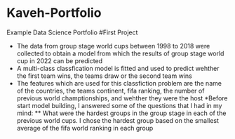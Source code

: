# Kaveh-Portfolio
Example Data Science Portfolio
#First Project
* The data from group stage world cups between 1998 to 2018 were collected to obtain a model from which the results of group stage world cup in 2022 can be predicted
* A multi-class classfication model is fitted and used to predict wehther the first team wins, the teams draw or the second team wins
* The features which are used for this classfiction problem are the name of the countries, the teams continent, fifa ranking, the number of previous world champtionships, and wehther they were the host
*Before start model building, I answered some of the questions that I had in my mind:
** What were the hardest groups in the group stage in each of the previous world cups. I chose the hardest group based on the smallest average of the fifa world ranking in each group

